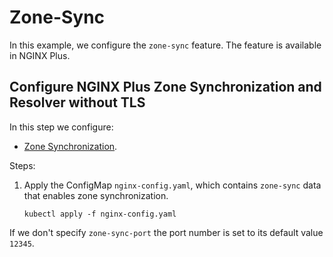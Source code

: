 # Zone-Sync

In this example, we configure the `zone-sync` feature. The feature is available in NGINX Plus.

## Configure NGINX Plus Zone Synchronization and Resolver without TLS

In this step we configure:

- [Zone Synchronization](https://docs.nginx.com/nginx/admin-guide/high-availability/zone_sync/).

Steps:

1. Apply the ConfigMap `nginx-config.yaml`, which contains `zone-sync` data that enables zone synchronization.

    ```console
    kubectl apply -f nginx-config.yaml
    ```

If we don't specify `zone-sync-port` the port number is set to its default value `12345`.
